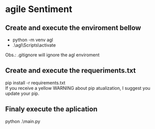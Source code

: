 # agile Sentiment

## Create and execute the enviroment bellow <br>
- python -m venv agl <br>
- .\agl\Scripts\activate <br>

Obs.: .gitignore will ignore the agl enviroment

## Create and execute the requeriments.txt <br>
pip install -r requirements.txt <br>
If you receive a yellow WARNING about pip atualization, I suggest you update your pip.

## Finaly execute the aplication
python .\main.py
